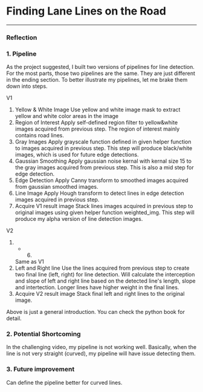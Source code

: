 # **Finding Lane Lines on the Road** 

---

### Reflection

### 1. Pipeline

As the project suggested, I built two versions of pipelines for line detection. For the most parts, those two pipelines are the same. They are just different in the ending section. To better illustrate my pipelines, let me brake them down into steps.

V1
  1. Yellow & White Image 
      Use yellow and white image mask to extract yellow and white color areas in the image
  2. Region of Interest
      Apply self-defined region filter to yellow&white images acquired from previous step. The region of interest mainly contains road lines.
  3. Gray Images
      Apply grayscale function defined in given helper function to images acquired in previous step. This step will produce black/white images, which is used for future edge detections.
  4. Gaussian Smoothing
      Apply gaussian noise kernal with kernal size 15 to the gray images acquired from previous step. This is also a mid step for edge detection.
  5. Edge Detection
      Apply Canny transform to smoothed images acquired from gaussian smoothed images.
  6. Line Image
      Apply Hough transform to detect lines in edge detection images acquired in previous step.
  7. Acquire V1 result image
      Stack lines images acquired in previous step to original images using given helper function weighted_img. This step will produce my alpha version of line detection images.
      
V2 
  1. - 6.
      Same as V1
  7. Left and Right line
      Use the lines acquired from previous step to create two final line (left, right) for line detection. Will calculate the interception and slope of left and right line based on the detected line's length, slope and intertection. Longer lines have higher weight in the final lines.
  8. Acquire V2 result image
      Stack final left and right lines to the original image.
      
 Above is just a general introduction. You can check the python book for detail.
 

### 2. Potential Shortcoming

  In the challenging video, my pipeline is not working well. Basically, when the line is not very straight (curved), my pipeline will have issue detecting them.


### 3. Future improvement

  Can define the pipeline better for curved lines.

